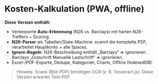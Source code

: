 
# Kosten-Kalkulation (PWA, offline)
**Diese Version enthält:**
- Verbesserte **Auto-Erkennung** (N26 vs. Barclays) mit harten N26-Treffern + Scoring.
- **N26-Parser** als Tabellen/State-Machine: scannt die komplette PDF, verarbeitet Hauptkonto + alle Spaces.
- **Ignore-Regeln**: N26-Beschreibung enthält „Barclays“ ⇒ ignorieren. Barclays „Gutschrift Manuelle Lastschrift“ ⇒ ignorieren.
- Excel-/PDF-Exporte, Dedupe, Kategorien, Charts, Offline (IndexedDB).

> Hinweis: Scans (Bild-PDF) benötigen OCR (z. B. Tesseract.js). Diese Version erwartet Text-PDF.
